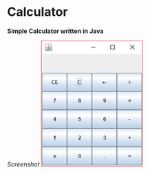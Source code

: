 # Calculator

**Simple Calculator written in Java**

*Screenshot*
![Screenshot](.settings/Unbenannt.PNG?raw=true "Screenshot")
